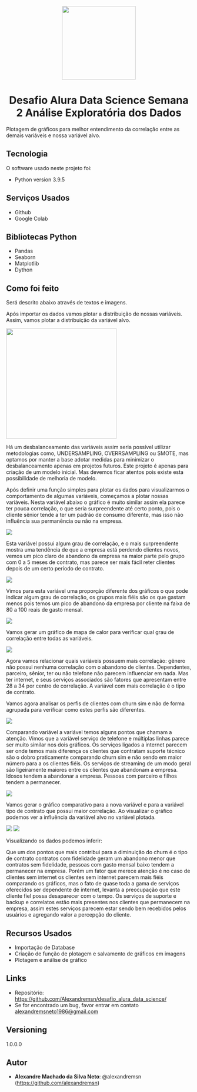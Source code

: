 <div align="center">
<img src="images/pngwing.com.png" width=200>

# Desafio Alura Data Science Semana 2 Análise Exploratória dos Dados
<div align="left">
Plotagem de gráficos para melhor entendimento da correlação entre as demais variáveis e nossa variável alvo.
 
## Tecnologia

O software  usado neste projeto foi:

* Python version  3.9.5

## Serviços Usados

* Github
* Google Colab

## Bibliotecas Python

* Pandas
* Seaborn
* Matplotlib
* Dython

## Como foi feito

Será descrito abaixo através de textos e imagens.

Após importar os dados vamos plotar a distribuição de nossas variáveis. Assim, vamos plotar a distribuição da variável alvo.


<img src="images/img_001.png" width=300>

Há um desbalanceamento das variáveis assim seria possível utilizar metodologias como, UNDERSAMPLING,  OVERRSAMPLING ou SMOTE, mas optamos por manter a base adotar medidas para minimizar o desbalanceamento apenas em projetos futuros. Este projeto é apenas para criação de um modelo inicial. Mas devemos ficar atentos pois existe esta possibilidade de melhoria de modelo.
 
Após definir uma função simples para plotar os dados para visualizarmos o comportamento de algumas variáveis, começamos a plotar nossas variáveis.
Nesta variável abaixo o gráfico é muito similar assim ela parece ter pouca correlação, o que seria surpreendente até certo ponto, pois o cliente sênior tende a ter um padrão de consumo diferente, mas isso não influência sua permanência ou não na empresa.
 
<img src="images/comparativo maior 65.png">

Esta variável possui algum grau de correlação, e o mais surpreendente mostra uma tendência de que a empresa está perdendo clientes novos, vemos um pico claro de abandono da empresa na maior parte pelo grupo com 0 a 5 meses de contrato, mas parece ser mais fácil reter clientes depois de um certo período de contrato.

<img src="images/comparativo meses contrato.png">

Vimos para esta variável uma proporção diferente dos gráficos o que pode indicar algum grau de correlação, os grupos mais fiéis são os que gastam menos pois temos um pico de abandono da empresa por cliente na faixa de 80 a 100 reais de gasto mensal.
 
<img src="images/comparativo gasto mensal.png">

Vamos gerar um gráfico de mapa de calor para verificar qual grau de correlação entre todas as variáveis.

<img src="images/heat_map.png">
 
Agora vamos relacionar quais variáveis possuem mais correlação: gênero não possui nenhuma correlação com o abandono de clientes. Dependentes, parceiro, sênior, ter ou não telefone não parecem influenciar em nada.
Mas ter internet, e seus serviços associados são fatores que apresentam entre 28 a 34 por centro de correlação. A variável com mais correlação é o tipo de contrato.

 
 Vamos agora analisar os perfis de clientes com churn sim e não de forma agrupada para verificar como estes perfis são diferentes.
 

<img src="images/churn_yes.png">

Comparando variável a variável temos alguns pontos que chamam a atenção. Vimos que a variável serviço de telefone e múltiplas linhas parece ser muito similar nos dois gráficos. Os serviços ligados a internet parecem ser onde temos mais diferença os clientes que contratam suporte técnico são o dobro praticamente comparando churn sim e não sendo em maior número para a os clientes fiéis. Os serviços de streaming de um modo geral são ligeiramente maiores entre os clientes que abandonam a empresa. Idosos tendem a abandonar a empresa. Pessoas com parceiro e filhos tendem a permanecer.
 
<img src="images/churn_no.png">

Vamos gerar o gráfico comparativo para a nova variável e para a variável tipo de contrato que possui maior correlação. Ao visualizar o gráfico podemos ver a influência da variável alvo no variável plotada.


<img src="images/comparativo tipo contrato.png">



<img src="images/comparativo internet.png">

Visualizando os dados podemos inferir:

Que um dos pontos que mais contribui para a diminuição do churn é o tipo de contrato contratos com fidelidade geram um abandono menor que contratos sem fidelidade, pessoas com gasto mensal baixo tendem a permanecer na empresa. Porém um fator que merece atenção é no caso de clientes sem internet os clientes sem internet parecem mais fiéis comparando os gráficos, mas o fato de quase toda a gama de serviços oferecidos ser dependente de internet, levanta a preocupação que este cliente fiel possa desaparecer com o tempo. Os serviços de suporte e backup e correlatos estão mais presentes nos clientes que permanecem na empresa, assim estes serviços parecem estar sendo bem recebidos pelos usuários e agregando valor a percepção do cliente.


## Recursos Usados

  - Importação de Database
  - Criação de função de plotagem e salvamento de gráficos em imagens
  - Plotagem e análise de gráfico
  

## Links

  - Repositório: https://github.com/Alexandremsn/desafio_alura_data_science/
  - Se for encontrado um bug, favor entrar em contato alexandremsneto1986@gmail.com


## Versioning

1.0.0.0


## Autor

* **Alexandre Machado da Silva Neto**: @alexandremsn (https://github.com/alexandremsn)
